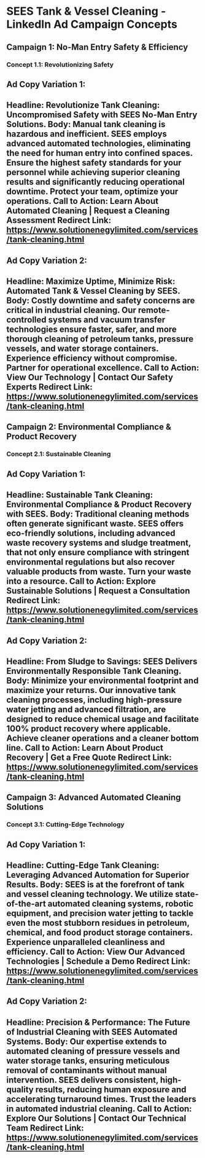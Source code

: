 # SEES Tank & Vessel Cleaning - LinkedIn Ad Campaign Concepts

## Campaign 1: No-Man Entry Safety & Efficiency

### Concept 1.1: Revolutionizing Safety

**Ad Copy Variation 1:**
---
**Headline:** Revolutionize Tank Cleaning: Uncompromised Safety with SEES No-Man Entry Solutions.
**Body:** Manual tank cleaning is hazardous and inefficient. SEES employs advanced automated technologies, eliminating the need for human entry into confined spaces. Ensure the highest safety standards for your personnel while achieving superior cleaning results and significantly reducing operational downtime. Protect your team, optimize your operations.
**Call to Action:** Learn About Automated Cleaning | Request a Cleaning Assessment
**Redirect Link:** https://www.solutionenegylimited.com/services/tank-cleaning.html
---

**Ad Copy Variation 2:**
---
**Headline:** Maximize Uptime, Minimize Risk: Automated Tank & Vessel Cleaning by SEES.
**Body:** Costly downtime and safety concerns are critical in industrial cleaning. Our remote-controlled systems and vacuum transfer technologies ensure faster, safer, and more thorough cleaning of petroleum tanks, pressure vessels, and water storage containers. Experience efficiency without compromise. Partner for operational excellence.
**Call to Action:** View Our Technology | Contact Our Safety Experts
**Redirect Link:** https://www.solutionenegylimited.com/services/tank-cleaning.html
---

## Campaign 2: Environmental Compliance & Product Recovery

### Concept 2.1: Sustainable Cleaning

**Ad Copy Variation 1:**
---
**Headline:** Sustainable Tank Cleaning: Environmental Compliance & Product Recovery with SEES.
**Body:** Traditional cleaning methods often generate significant waste. SEES offers eco-friendly solutions, including advanced waste recovery systems and sludge treatment, that not only ensure compliance with stringent environmental regulations but also recover valuable products from waste. Turn your waste into a resource.
**Call to Action:** Explore Sustainable Solutions | Request a Consultation
**Redirect Link:** https://www.solutionenegylimited.com/services/tank-cleaning.html
---

**Ad Copy Variation 2:**
---
**Headline:** From Sludge to Savings: SEES Delivers Environmentally Responsible Tank Cleaning.
**Body:** Minimize your environmental footprint and maximize your returns. Our innovative tank cleaning processes, including high-pressure water jetting and advanced filtration, are designed to reduce chemical usage and facilitate 100% product recovery where applicable. Achieve cleaner operations and a cleaner bottom line.
**Call to Action:** Learn About Product Recovery | Get a Free Quote
**Redirect Link:** https://www.solutionenegylimited.com/services/tank-cleaning.html
---

## Campaign 3: Advanced Automated Cleaning Solutions

### Concept 3.1: Cutting-Edge Technology

**Ad Copy Variation 1:**
---
**Headline:** Cutting-Edge Tank Cleaning: Leveraging Advanced Automation for Superior Results.
**Body:** SEES is at the forefront of tank and vessel cleaning technology. We utilize state-of-the-art automated cleaning systems, robotic equipment, and precision water jetting to tackle even the most stubborn residues in petroleum, chemical, and food product storage containers. Experience unparalleled cleanliness and efficiency.
**Call to Action:** View Our Advanced Technologies | Schedule a Demo
**Redirect Link:** https://www.solutionenegylimited.com/services/tank-cleaning.html
---

**Ad Copy Variation 2:**
---
**Headline:** Precision & Performance: The Future of Industrial Cleaning with SEES Automated Systems.
**Body:** Our expertise extends to automated cleaning of pressure vessels and water storage tanks, ensuring meticulous removal of contaminants without manual intervention. SEES delivers consistent, high-quality results, reducing human exposure and accelerating turnaround times. Trust the leaders in automated industrial cleaning.
**Call to Action:** Explore Our Solutions | Contact Our Technical Team
**Redirect Link:** https://www.solutionenegylimited.com/services/tank-cleaning.html
---
